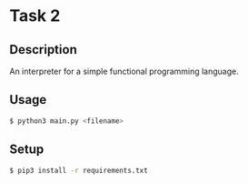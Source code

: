 # Task 2

## Description

An interpreter for a simple functional programming language.

## Usage

```bash
$ python3 main.py <filename>
```

## Setup

```bash
$ pip3 install -r requirements.txt
```
